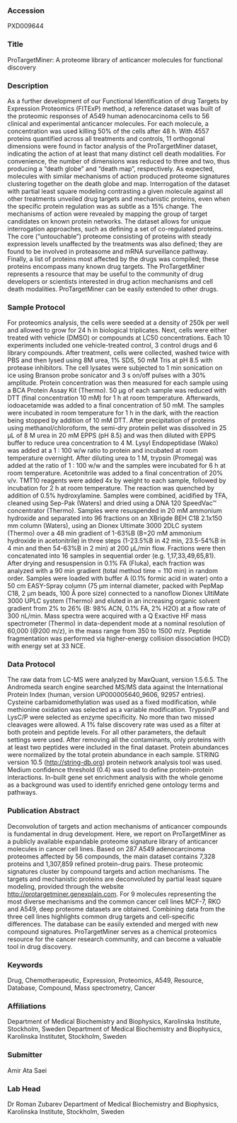 ### Accession
PXD009644

### Title
ProTargetMiner: A proteome library of anticancer molecules for functional discovery

### Description
As a further development of our Functional Identification of drug Targets by Expression Proteomics (FITExP) method, a reference dataset was built of the proteomic responses of A549 human adenocarcinoma cells to 56 clinical and experimental anticancer molecules. For each molecule, a concentration was used killing 50% of the cells after 48 h. With 4557 proteins quantified across all treatments and controls, 11 orthogonal dimensions were found in factor analysis of the ProTargetMiner dataset, indicating the action of at least that many distinct cell death modalities. For convenience, the number of dimensions was reduced to three and two, thus producing a “death globe” and “death map”, respectively. As expected, molecules with similar mechanisms of action produced proteome signatures clustering together on the death globe and map. Interrogation of the dataset with partial least square modeling contrasting a given molecule against all other treatments unveiled drug targets and mechanistic proteins, even when the specific protein regulation was as subtle as a 15% change. The mechanisms of action were revealed by mapping the group of target candidates on known protein networks. The dataset allows for unique interrogation approaches, such as defining a set of co-regulated proteins.  The core (“untouchable”) proteome consisting of proteins with steady expression levels unaffected by the treatments was also defined; they are found to be involved in proteasome and mRNA surveillance pathway. Finally, a list of proteins most affected by the drugs was compiled; these proteins encompass many known drug targets. The ProTargetMiner represents a resource that may be useful to the community of drug developers or scientists interested in drug action mechanisms and cell death modalities. ProTargetMiner can be easily extended to other drugs.

### Sample Protocol
For proteomics analysis, the cells were seeded at a density of 250k per well and allowed to grow for 24 h in biological triplicates. Next, cells were either treated with vehicle (DMSO) or compounds at LC50 concentrations. Each 10 experiments included one vehicle-treated control, 3 control drugs and 6 library compounds. After treatment, cells were collected, washed twice with PBS and then lysed using 8M urea, 1% SDS, 50 mM Tris at pH 8.5 with protease inhibitors. The cell lysates were subjected to 1 min sonication on ice using Branson probe sonicator and 3 s on/off pulses with a 30% amplitude. Protein concentration was then measured for each sample using a BCA Protein Assay Kit (Thermo). 50 µg of each sample was reduced with DTT (final concentration 10 mM) for 1 h at room temperature. Afterwards, iodoacetamide was added to a final concentration of 50 mM. The samples were incubated in room temperature for 1 h in the dark, with the reaction being stopped by addition of 10 mM DTT. After precipitation of proteins using methanol/chloroform, the semi-dry protein pellet was dissolved in 25 µL of 8 M urea in 20 mM EPPS (pH 8.5) and was then diluted with EPPS buffer to reduce urea concentration to 4 M. Lysyl Endopeptidase (Wako) was added at a 1 : 100 w/w ratio to protein and incubated at room temperature overnight. After diluting urea to 1 M, trypsin (Promega) was added at the ratio of 1 : 100 w/w and the samples were incubated for 6 h at room temperature. Acetonitrile was added to a final concentration of 20% v/v. TMT10 reagents were added 4x by weight to each sample, followed by incubation for 2 h at room temperature. The reaction was quenched by addition of 0.5% hydroxylamine. Samples were combined, acidified by TFA, cleaned using Sep-Pak (Waters) and dried using a DNA 120 SpeedVac™ concentrator (Thermo).  Samples were resuspended in 20 mM ammonium hydroxide and separated into 96 fractions on an XBrigde BEH C18 2.1x150 mm column (Waters), using an Dionex Ultimate 3000 2DLC system (Thermo) over a 48 min gradient of 1-63%B (B=20 mM ammonium hydroxide in acetonitrile) in three steps (1-23.5%B in 42 min, 23.5-54%B in 4 min and then 54-63%B in 2 min) at 200 µL/min flow. Fractions were then concatenated into 16 samples in sequential order (e.g. 1,17,33,49,65,81). After drying and resuspension in 0.1% FA (Fluka), each fraction was analyzed with a 90 min gradient (total method time = 110 min) in random order.  Samples were loaded with buffer A (0.1% formic acid in water) onto a 50 cm EASY-Spray column (75 µm internal diameter, packed with PepMap C18, 2 µm beads, 100 Å pore size) connected to a nanoflow Dionex UltiMate 3000 UPLC system (Thermo) and eluted in an increasing organic solvent  gradient from 2% to 26% (B: 98% ACN, 0.1% FA, 2% H2O) at a flow rate of 300 nL/min. Mass spectra were acquired with a Q Exactive HF mass spectrometer (Thermo) in data-dependent mode at a nominal resolution of 60,000 (@200 m/z), in the mass range from 350 to 1500 m/z. Peptide fragmentation was performed via higher-energy collision dissociation (HCD) with energy set at 33 NCE.

### Data Protocol
The raw data from LC-MS were analyzed by MaxQuant, version 1.5.6.5. The Andromeda search engine searched MS/MS data against the International Protein Index (human, version UP000005640_9606, 92957 entries). Cysteine carbamidomethylation was used as a fixed modification, while methionine oxidation was selected as a variable modification. Trypsin/P and LysC/P were selected as enzyme specificity. No more than two missed cleavages were allowed. A 1% false discovery rate was used as a filter at both protein and peptide levels. For all other parameters, the default settings were used. After removing all the contaminants, only proteins with at least two peptides were included in the final dataset. Protein abundances were normalized by the total protein abundance in each sample.   STRING version 10.5 (http://string-db.org) protein network analysis tool was used. Medium confidence threshold (0.4) was used to define protein-protein interactions. In-built gene set enrichment analysis with the whole genome as a background was used to identify enriched gene ontology terms and pathways.

### Publication Abstract
Deconvolution of targets and action mechanisms of anticancer compounds is fundamental in drug development. Here, we report on ProTargetMiner as a publicly available expandable proteome signature library of anticancer molecules in cancer cell lines. Based on 287 A549 adenocarcinoma proteomes affected by 56 compounds, the main dataset contains 7,328 proteins and 1,307,859 refined protein-drug pairs. These proteomic signatures cluster by compound targets and action mechanisms. The targets and mechanistic proteins are deconvoluted by partial least square modeling, provided through the website http://protargetminer.genexplain.com. For 9 molecules representing&#xa0;the most diverse mechanisms and the common cancer cell lines MCF-7, RKO and A549, deep proteome datasets are obtained. Combining data from the three cell lines highlights common drug targets and cell-specific differences. The database can be easily extended and merged with new compound signatures. ProTargetMiner serves as a chemical proteomics resource for the cancer research community, and can become a valuable tool in drug discovery.

### Keywords
Drug, Chemotherapeutic, Expression, Proteomics, A549, Resource, Database, Compound, Mass spectrometry, Cancer

### Affiliations
Department of Medical Biochemistry and Biophysics, Karolinska Institute, Stockholm, Sweden
Department of Medical Biochemistry and Biophysics, Karolinska Institutet, Stockholm, Sweden

### Submitter
Amir Ata Saei 

### Lab Head
Dr Roman Zubarev
Department of Medical Biochemistry and Biophysics, Karolinska Institute, Stockholm, Sweden


